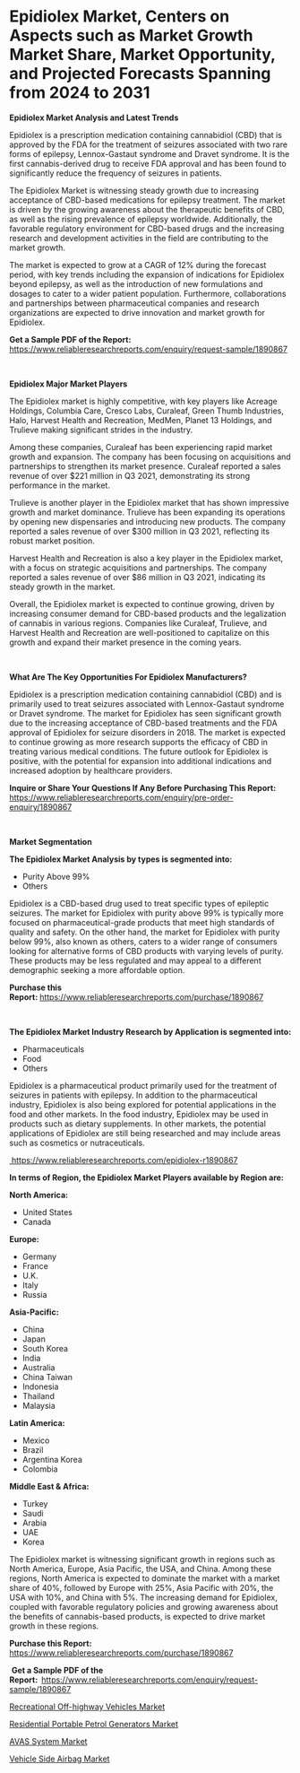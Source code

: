 <p><h1>Epidiolex Market, Centers on Aspects such as Market Growth Market Share, Market Opportunity, and Projected Forecasts Spanning from 2024 to 2031</h1></p><p><strong>Epidiolex Market Analysis and Latest Trends</strong></p>
<p><p>Epidiolex is a prescription medication containing cannabidiol (CBD) that is approved by the FDA for the treatment of seizures associated with two rare forms of epilepsy, Lennox-Gastaut syndrome and Dravet syndrome. It is the first cannabis-derived drug to receive FDA approval and has been found to significantly reduce the frequency of seizures in patients.</p><p>The Epidiolex Market is witnessing steady growth due to increasing acceptance of CBD-based medications for epilepsy treatment. The market is driven by the growing awareness about the therapeutic benefits of CBD, as well as the rising prevalence of epilepsy worldwide. Additionally, the favorable regulatory environment for CBD-based drugs and the increasing research and development activities in the field are contributing to the market growth.</p><p>The market is expected to grow at a CAGR of 12% during the forecast period, with key trends including the expansion of indications for Epidiolex beyond epilepsy, as well as the introduction of new formulations and dosages to cater to a wider patient population. Furthermore, collaborations and partnerships between pharmaceutical companies and research organizations are expected to drive innovation and market growth for Epidiolex.</p></p>
<p><strong>Get a Sample PDF of the Report:&nbsp;</strong> <a href="https://www.reliableresearchreports.com/enquiry/request-sample/1890867">https://www.reliableresearchreports.com/enquiry/request-sample/1890867</a></p>
<p>&nbsp;</p>
<p><strong>Epidiolex Major Market Players</strong></p>
<p><p>The Epidiolex market is highly competitive, with key players like Acreage Holdings, Columbia Care, Cresco Labs, Curaleaf, Green Thumb Industries, Halo, Harvest Health and Recreation, MedMen, Planet 13 Holdings, and Trulieve making significant strides in the industry. </p><p>Among these companies, Curaleaf has been experiencing rapid market growth and expansion. The company has been focusing on acquisitions and partnerships to strengthen its market presence. Curaleaf reported a sales revenue of over $221 million in Q3 2021, demonstrating its strong performance in the market.</p><p>Trulieve is another player in the Epidiolex market that has shown impressive growth and market dominance. Trulieve has been expanding its operations by opening new dispensaries and introducing new products. The company reported a sales revenue of over $300 million in Q3 2021, reflecting its robust market position.</p><p>Harvest Health and Recreation is also a key player in the Epidiolex market, with a focus on strategic acquisitions and partnerships. The company reported a sales revenue of over $86 million in Q3 2021, indicating its steady growth in the market.</p><p>Overall, the Epidiolex market is expected to continue growing, driven by increasing consumer demand for CBD-based products and the legalization of cannabis in various regions. Companies like Curaleaf, Trulieve, and Harvest Health and Recreation are well-positioned to capitalize on this growth and expand their market presence in the coming years.</p></p>
<p>&nbsp;</p>
<p><strong>What Are The Key Opportunities For Epidiolex Manufacturers?</strong></p>
<p><p>Epidiolex is a prescription medication containing cannabidiol (CBD) and is primarily used to treat seizures associated with Lennox-Gastaut syndrome or Dravet syndrome. The market for Epidiolex has seen significant growth due to the increasing acceptance of CBD-based treatments and the FDA approval of Epidiolex for seizure disorders in 2018. The market is expected to continue growing as more research supports the efficacy of CBD in treating various medical conditions. The future outlook for Epidiolex is positive, with the potential for expansion into additional indications and increased adoption by healthcare providers.</p></p>
<p><strong>Inquire or Share Your Questions If Any Before Purchasing This Report:</strong> <a href="https://www.reliableresearchreports.com/enquiry/pre-order-enquiry/1890867">https://www.reliableresearchreports.com/enquiry/pre-order-enquiry/1890867</a></p>
<p>&nbsp;</p>
<p><strong>Market Segmentation</strong></p>
<p><strong>The Epidiolex Market Analysis by types is segmented into:</strong></p>
<p><ul><li>Purity Above 99%</li><li>Others</li></ul></p>
<p><p>Epidiolex is a CBD-based drug used to treat specific types of epileptic seizures. The market for Epidiolex with purity above 99% is typically more focused on pharmaceutical-grade products that meet high standards of quality and safety. On the other hand, the market for Epidiolex with purity below 99%, also known as others, caters to a wider range of consumers looking for alternative forms of CBD products with varying levels of purity. These products may be less regulated and may appeal to a different demographic seeking a more affordable option.</p></p>
<p><strong>Purchase this Report:&nbsp;</strong><a href="https://www.reliableresearchreports.com/purchase/1890867">https://www.reliableresearchreports.com/purchase/1890867</a></p>
<p>&nbsp;</p>
<p><strong>The Epidiolex Market Industry Research by Application is segmented into:</strong></p>
<p><ul><li>Pharmaceuticals</li><li>Food</li><li>Others</li></ul></p>
<p><p>Epidiolex is a pharmaceutical product primarily used for the treatment of seizures in patients with epilepsy. In addition to the pharmaceutical industry, Epidiolex is also being explored for potential applications in the food and other markets. In the food industry, Epidiolex may be used in products such as dietary supplements. In other markets, the potential applications of Epidiolex are still being researched and may include areas such as cosmetics or nutraceuticals.</p></p>
<p><a href="https://www.reliableresearchreports.com/epidiolex-r1890867">&nbsp;https://www.reliableresearchreports.com/epidiolex-r1890867</a></p>
<p><strong>In terms of Region, the Epidiolex Market Players available by Region are:</strong></p>
<p>
    <p> <strong> North America: </strong>
        <ul>
            <li>United States</li>
            <li>Canada</li>
        </ul>
        </p> 
    <p> <strong> Europe: </strong>
        <ul>
            <li>Germany</li>
            <li>France</li>
            <li>U.K.</li>
            <li>Italy</li>
            <li>Russia</li>
        </ul>
        </p> 
    <p> <strong> Asia-Pacific: </strong>
        <ul>
            <li>China</li>
            <li>Japan</li>
            <li>South Korea</li>
            <li>India</li>
            <li>Australia</li>
            <li>China Taiwan</li>
            <li>Indonesia</li>
            <li>Thailand</li>
            <li>Malaysia</li>
        </ul>
        </p> 
    <p> <strong> Latin America: </strong>
        <ul>
            <li>Mexico</li>
            <li>Brazil</li>
            <li>Argentina Korea</li>
            <li>Colombia</li>
        </ul>
        </p> 
    <p> <strong> Middle East & Africa: </strong>
        <ul>
            <li>Turkey</li>
            <li>Saudi</li>
            <li>Arabia</li>
            <li>UAE</li>
            <li>Korea</li>
        </ul>
    </p>
    </p>
<p><p>The Epidiolex market is witnessing significant growth in regions such as North America, Europe, Asia Pacific, the USA, and China. Among these regions, North America is expected to dominate the market with a market share of 40%, followed by Europe with 25%, Asia Pacific with 20%, the USA with 10%, and China with 5%. The increasing demand for Epidiolex, coupled with favorable regulatory policies and growing awareness about the benefits of cannabis-based products, is expected to drive market growth in these regions.</p></p>
<p><strong>Purchase this Report: </strong><a href="https://www.reliableresearchreports.com/purchase/1890867">https://www.reliableresearchreports.com/purchase/1890867</a></p>
<p>&nbsp;<strong>Get a Sample PDF of the Report:&nbsp;&nbsp;</strong><a href="https://www.reliableresearchreports.com/enquiry/request-sample/1890867">https://www.reliableresearchreports.com/enquiry/request-sample/1890867</a></p>
<p><strong></strong></p>
<p><p><a href="https://medium.com/@carlahoustonh51/recreational-off-highway-vehicles-market-trends-and-analysis-opportunities-and-challenges-for-5308a96aac7a">Recreational Off-highway Vehicles Market</a></p><p><a href="https://github.com/nlnlwane1/Market-Research-Report-List-1/blob/main/residential-portable-petrol-generators-market.md">Residential Portable Petrol Generators Market</a></p><p><a href="https://github.com/JosephMorgnmelgfbX/Market-Research-Report-List-1/blob/main/avas-system-market.md">AVAS System Market</a></p><p><a href="https://medium.com/@millerjimk/vehicle-side-airbag-market-outlook-complete-industry-analysis-2024-to-2031-ea3e70206f09">Vehicle Side Airbag Market</a></p></p>